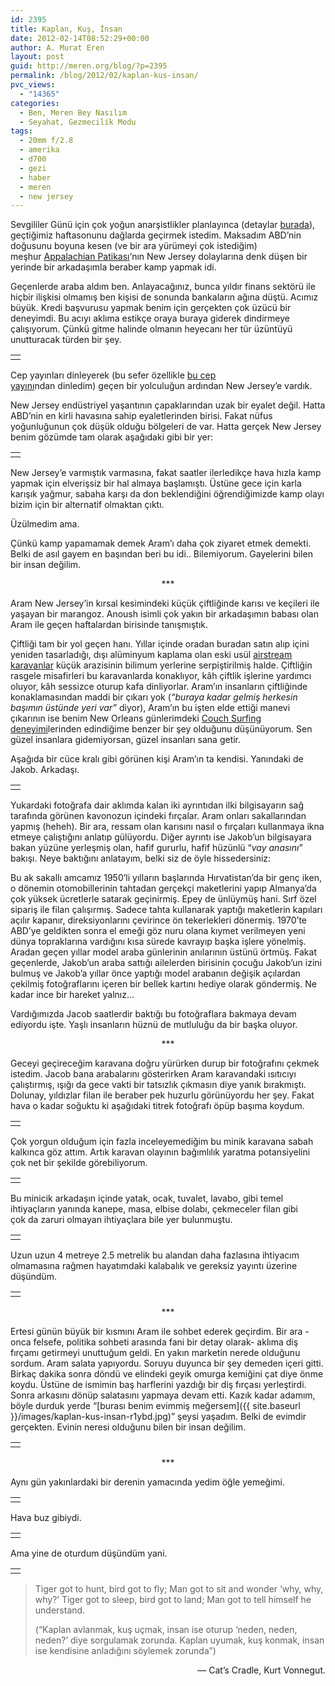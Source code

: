 ```yaml
---
id: 2395
title: Kaplan, Kuş, İnsan
date: 2012-02-14T08:52:29+00:00
author: A. Murat Eren
layout: post
guid: http://meren.org/blog/?p=2395
permalink: /blog/2012/02/kaplan-kus-insan/
pvc_views:
  - "14365"
categories:
  - Ben, Meren Bey Nasılım
  - Seyahat, Gezmecilik Modu
tags:
  - 20mm f/2.8
  - amerika
  - d700
  - gezi
  - haber
  - meren
  - new jersey
---
```

Sevgililer Günü için çok yoğun anarşistlikler planlayınca (detaylar [burada](http://www.formspring.me/meren/q/291679955115313978)), geçtiğimiz haftasonunu dağlarda geçirmek istedim. Maksadım ABD&#8217;nin doğusunu boyuna kesen (ve bir ara yürümeyi çok istediğim) meşhur [Appalachian Patikası](http://en.wikipedia.org/wiki/Appalachian_trail)&#8216;nın New Jersey dolaylarına denk düşen bir yerinde bir arkadaşımla beraber kamp yapmak idi.

Geçenlerde araba aldım ben. Anlayacağınız, bunca yıldır finans sektörü ile hiçbir ilişkisi olmamış ben kişisi de sonunda bankaların ağına düştü. Acımız büyük. Kredi başvurusu yapmak benim için gerçekten çok üzücü bir deneyimdi. Bu acıyı aklıma estikçe oraya buraya giderek dindirmeye çalışıyorum. Çünkü gitme halinde olmanın heyecanı her tür üzüntüyü unutturacak türden bir şey.

<table width="100%" border="0">
  <tr>
    <td align="center">
      <img src="{{ site.baseurl }}/images/kaplan-kus-insan-01.jpg" alt="" border="0" />
    </td>
  </tr>
</table>

Cep yayınları dinleyerek (bu sefer özellikle [bu cep yayını](http://ttbook.org/)ndan dinledim) geçen bir yolculuğun ardından New Jersey&#8217;e vardık.

New Jersey endüstriyel yaşantının çapaklarından uzak bir eyalet değil. Hatta ABD&#8217;nin en kirli havasına sahip eyaletlerinden birisi. Fakat nüfus yoğunluğunun çok düşük olduğu bölgeleri de var. Hatta gerçek New Jersey benim gözümde tam olarak aşağıdaki gibi bir yer:

<table width="100%" border="0">
  <tr>
    <td align="center">
      <img src="{{ site.baseurl }}/images/kaplan-kus-insan-03.jpg" alt="" border="0" />
    </td>
  </tr>
</table>

New Jersey&#8217;e varmıştık varmasına, fakat saatler ilerledikçe hava hızla kamp yapmak için elverişsiz bir hal almaya başlamıştı. Üstüne gece için karla karışık yağmur, sabaha karşı da don beklendiğini öğrendiğimizde kamp olayı bizim için bir alternatif olmaktan çıktı.

Üzülmedim ama.

Çünkü kamp yapamamak demek Aram&#8217;ı daha çok ziyaret etmek demekti. Belki de asıl gayem en başından beri bu idi.. Bilemiyorum. Gayelerini bilen bir insan değilim.

<p style="text-align: center;">
  ***
</p>

Aram New Jersey&#8217;in kırsal kesimindeki küçük çiftliğinde karısı ve keçileri ile yaşayan bir marangoz. Anoush isimli çok yakın bir arkadaşımın babası olan Aram ile geçen haftalardan birisinde tanışmıştık.

Çiftliği tam bir yol geçen hanı. Yıllar içinde oradan buradan satın alıp içini yeniden tasarladığı, dışı alüminyum kaplama olan eski usül [airstream karavanlar](https://www.google.com/search?tbm=isch&q=airstream+trailer&gbv=2&oq=airstream+trailer) küçük arazisinin bilimum yerlerine serpiştirilmiş halde. Çiftliğin rasgele misafirleri bu karavanlarda konaklıyor, kâh çiftlik işlerine yardımcı oluyor, kâh sessizce oturup kafa dinliyorlar. Aram&#8217;ın insanların çiftliğinde konaklamasından maddi bir çıkarı yok (_&#8220;buraya kadar gelmiş herkesin başımın üstünde yeri var&#8221;_ diyor), Aram&#8217;ın bu işten elde ettiği manevi çıkarının ise benim New Orleans günlerimdeki [Couch Surfing deneyimi](http://meren.org/blog/2009/01/amerikayi-bastan-basa-yurumek/)lerinden edindiğime benzer bir şey olduğunu düşünüyorum. Sen güzel insanlara gidemiyorsan, güzel insanları sana getir.

Aşağıda bir cüce kralı gibi görünen kişi Aram&#8217;ın ta kendisi. Yanındaki de Jakob. Arkadaşı.

<table width="100%" border="0">
  <tr>
    <td align="center">
      <img src="{{ site.baseurl }}/images/kaplan-kus-insan-04.jpg" alt="" border="0" />
    </td>
  </tr>
</table>

Yukardaki fotoğrafa dair aklımda kalan iki ayrıntıdan ilki bilgisayarın sağ tarafında görünen kavonozun içindeki fırçalar. Aram onları sakallarından yapmış (heheh). Bir ara, ressam olan karısını nasıl o fırçaları kullanmaya ikna etmeye çalıştığını anlatıp gülüyordu. Diğer ayrıntı ise Jakob&#8217;un bilgisayara bakan yüzüne yerleşmiş olan, hafif gururlu, hafif hüzünlü &#8220;_vay anasını_&#8221; bakışı. Neye baktığını anlatayım, belki siz de öyle hissedersiniz:

Bu ak sakallı amcamız 1950&#8217;li yılların başlarında Hırvatistan&#8217;da bir genç iken, o dönemin otomobillerinin tahtadan gerçekçi maketlerini yapıp Almanya&#8217;da çok yüksek ücretlerle satarak geçinirmiş. Epey de ünlüymüş hani. Sırf özel sipariş ile filan çalışırmış. Sadece tahta kullanarak yaptığı maketlerin kapıları açılır kapanır, direksiyonlarını çevirince ön tekerlekleri dönermiş. 1970&#8217;te ABD&#8217;ye geldikten sonra el emeği göz nuru olana kıymet verilmeyen yeni dünya topraklarına vardığını kısa sürede kavrayıp başka işlere yönelmiş. Aradan geçen yıllar model araba günlerinin anılarının üstünü örtmüş. Fakat geçenlerde, Jakob&#8217;un araba sattığı ailelerden birisinin çocuğu Jakob&#8217;un izini bulmuş ve Jakob&#8217;a yıllar önce yaptığı model arabanın değişik açılardan çekilmiş fotoğraflarını içeren bir bellek kartını hediye olarak göndermiş. Ne kadar ince bir hareket yalnız&#8230;

Vardığımızda Jacob saatlerdir baktığı bu fotoğraflara bakmaya devam ediyordu işte. Yaşlı insanların hüznü de mutluluğu da bir başka oluyor.

<p style="text-align: center;">
  ***
</p>

Geceyi geçireceğim karavana doğru yürürken durup bir fotoğrafını çekmek istedim. Jacob bana arabalarını gösterirken Aram karavandaki ısıtıcıyı çalıştırmış, ışığı da gece vakti bir tatsızlık çıkmasın diye yanık bırakmıştı. Dolunay, yıldızlar filan ile beraber pek huzurlu görünüyordu her şey. Fakat hava o kadar soğuktu ki aşağıdaki titrek fotoğrafı öpüp başıma koydum.

<table width="100%" border="0">
  <tr>
    <td align="center">
      <img src="{{ site.baseurl }}/images/kaplan-kus-insan-05.jpg" alt="" border="0" />
    </td>
  </tr>
</table>

Çok yorgun olduğum için fazla inceleyemediğim bu minik karavana sabah kalkınca göz attım. Artık karavan olayının bağımlılık yaratma potansiyelini çok net bir şekilde görebiliyorum.

<table width="100%" border="0">
  <tr>
    <td align="center">
      <img src="{{ site.baseurl }}/images/kaplan-kus-insan-06.jpg" alt="" border="0" />
    </td>
  </tr>
</table>

Bu minicik arkadaşın içinde yatak, ocak, tuvalet, lavabo, gibi temel ihtiyaçların yanında kanepe, masa, elbise dolabı, çekmeceler filan gibi çok da zaruri olmayan ihtiyaçlara bile yer bulunmuştu.

<table width="100%" border="0">
  <tr>
    <td align="center">
      <img src="{{ site.baseurl }}/images/kaplan-kus-insan-07.jpg" alt="" border="0" />
    </td>
  </tr>
</table>

Uzun uzun 4 metreye 2.5 metrelik bu alandan daha fazlasına ihtiyacım olmamasına rağmen hayatımdaki kalabalık ve gereksiz yayıntı üzerine düşündüm.

<table width="100%" border="0">
  <tr>
    <td align="center">
      <img src="{{ site.baseurl }}/images/kaplan-kus-insan-08.jpg" alt="" border="0" />
    </td>
  </tr>
</table>

<p style="text-align: center;">
  ***
</p>

Ertesi günün büyük bir kısmını Aram ile sohbet ederek geçirdim. Bir ara -onca felsefe, politika sohbeti arasında fani bir detay olarak- aklıma diş fırçamı getirmeyi unuttuğum geldi. En yakın marketin nerede olduğunu sordum. Aram salata yapıyordu. Soruyu duyunca bir şey demeden içeri gitti. Birkaç dakika sonra döndü ve elindeki geyik omurga kemiğini çat diye önme koydu. Üstüne de ismimin baş harflerini yazdığı bir diş fırçası yerleştirdi. Sonra arkasını dönüp salatasını yapmaya devam etti. Kazık kadar adamım, böyle durduk yerde &#8220;[burası benim evimmiş meğersem]({{ site.baseurl }}/images/kaplan-kus-insan-r1ybd.jpg)&#8221; şeysi yaşadım. Belki de evimdir gerçekten. Evinin neresi olduğunu bilen bir insan değilim.

<table width="100%" border="0">
  <tr>
    <td align="center">
      <img src="{{ site.baseurl }}/images/kaplan-kus-insan-09.jpg" alt="" border="0" />
    </td>
  </tr>
</table>

<p style="text-align: center;">
  ***
</p>

Aynı gün yakınlardaki bir derenin yamacında yedim öğle yemeğimi.

<table width="100%" border="0">
  <tr>
    <td align="center">
      <img src="{{ site.baseurl }}/images/kaplan-kus-insan-10.jpg" alt="" border="0" />
    </td>
  </tr>
</table>

Hava buz gibiydi.

<table width="100%" border="0">
  <tr>
    <td align="center">
      <img src="{{ site.baseurl }}/images/kaplan-kus-insan-11.jpg" alt="" border="0" />
    </td>
  </tr>
</table>

Ama yine de oturdum düşündüm yani.

<table width="100%" border="0">
  <tr>
    <td align="center">
      <img src="{{ site.baseurl }}/images/kaplan-kus-insan-12.jpg" alt="" border="0" />
    </td>
  </tr>
</table>

> Tiger got to hunt, bird got to fly; Man got to sit and wonder &#8216;why, why, why?&#8217; Tiger got to sleep, bird got to land; Man got to tell himself he understand.
> 
> (&#8220;Kaplan avlanmak, kuş uçmak, insan ise oturup &#8216;neden, neden, neden?&#8217; diye sorgulamak zorunda. Kaplan uyumak, kuş konmak, insan ise kendisine anladığını söylemek zorunda&#8221;)

<p style="text-align: right;">
  &#8212; Cat&#8217;s Cradle, Kurt Vonnegut.
</p>

&nbsp;
